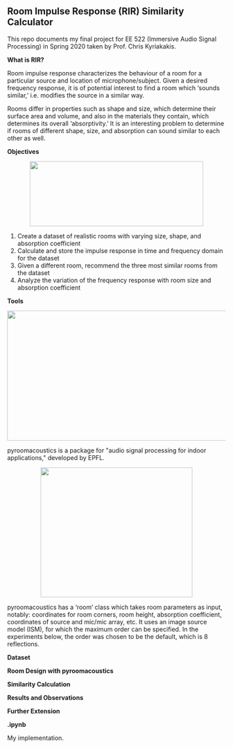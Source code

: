 ## Room Impulse Response (RIR) Similarity Calculator

This repo documents my final project for EE 522 (Immersive Audio Signal Processing) in Spring 2020 taken by Prof. Chris Kyriakakis.

**What is RIR?**

Room impulse response characterizes the behaviour of a room for a particular source and location of microphone/subject. Given a desired frequency response, it is of potential interest to find a room which ‘sounds similar,’ i.e. modifies the source in a similar way.

Rooms differ in properties such as shape and size, which determine their surface area and volume, and also in the materials they contain, which determines its overall ‘absorptivity.’ It is an interesting problem to determine if rooms of different shape, size, and absorption can sound similar to each other as well.

**Objectives**

<p align="center">
  <img width="400" height="150" src="https://user-images.githubusercontent.com/21968647/106542952-a67efe80-64b9-11eb-8775-f99f770c340d.png">
</p>

1. Create a dataset of realistic rooms with varying size, shape, and absorption coefficient
2. Calculate and store the impulse response in time and frequency domain for the dataset
3. Given a different room, recommend the three most similar rooms from the dataset
4. Analyze the variation of the frequency response with room size and absorption coefficient

**Tools**

<p align="center">
  <img width="600" height="300" src="https://user-images.githubusercontent.com/21968647/106542787-52741a00-64b9-11eb-8840-ba607c114625.png">
</p>

pyroomacoustics is a package for "audio signal processing for indoor applications," developed by EPFL. 

<p align="center">
  <img width="350" height="300" src="https://user-images.githubusercontent.com/21968647/106543044-d0d0bc00-64b9-11eb-81f6-b03cf0f6c438.png">
</p>

pyroomacoustics has a ‘room’ class which takes room parameters as input, notably: coordinates for room corners, room height, absorption coefficient, coordinates of source and mic/mic array, etc. It uses an image source model (ISM), for which the maximum order can be specified. In the experiments below, the order was chosen to be the default, which is 8 reflections.

**Dataset**

**Room Design with pyroomacoustics**

**Similarity Calculation**

**Results and Observations**

**Further Extension**

**<todo>.ipynb**

My implementation.



